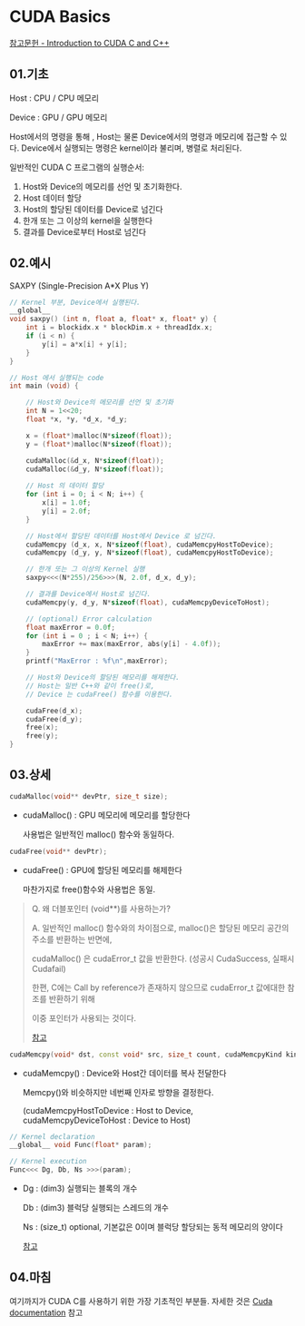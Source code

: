 CUDA Basics
===
[참고문헌 - Introduction to CUDA C and C++](https://developer.nvidia.com/blog/easy-introduction-cuda-c-and-c/)


01.기초
---
Host : CPU / CPU 메모리

Device : GPU / GPU 메모리

Host에서의 명령을 통해 , Host는 물론 Device에서의 명령과 메모리에 접근할 수 있다. Device에서 실행되는 명령은 kernel이라 불리며, 병렬로 처리된다.

일반적인 CUDA C 프로그램의 실행순서:

1. Host와 Device의 메모리를 선언 및 초기화한다.
2. Host 데이터 할당
3. Host의 할당된 데이터를 Device로 넘긴다
4. 한개 또는 그 이상의 kernel을 실행한다
5. 결과를 Device로부터 Host로 넘긴다


02.예시
---
SAXPY (Single-Precision A*X Plus Y)

```cpp
// Kernel 부분, Device에서 실행된다.
__global__
void saxpy() (int n, float a, float* x, float* y) {
    int i = blockidx.x * blockDim.x + threadIdx.x;
    if (i < n) {
        y[i] = a*x[i] + y[i];
    }
}

// Host 에서 실행되는 code
int main (void) {

    // Host와 Device의 메모리를 선언 및 초기화
    int N = 1<<20;
    float *x, *y, *d_x, *d_y;

    x = (float*)malloc(N*sizeof(float));
    y = (float*)malloc(N*sizeof(float));

    cudaMalloc(&d_x, N*sizeof(float));
    cudaMalloc(&d_y, N*sizeof(float));
    
    // Host 의 데이터 할당
    for (int i = 0; i < N; i++) {
        x[i] = 1.0f;
        y[i] = 2.0f;
    }

    // Host에서 할당된 데이터를 Host에서 Device 로 넘긴다.
    cudaMemcpy (d_x, x, N*sizeof(float), cudaMemcpyHostToDevice);
    cudaMemcpy (d_y, y, N*sizeof(float), cudaMemcpyHostToDevice);

    // 한개 또는 그 이상의 Kernel 실행
    saxpy<<<(N*255)/256>>>(N, 2.0f, d_x, d_y);

    // 결과를 Device에서 Host로 넘긴다.
    cudaMemcpy(y, d_y, N*sizeof(float), cudaMemcpyDeviceToHost);

    // (optional) Error calculation
    float maxError = 0.0f;
    for (int i = 0 ; i < N; i++) {
        maxError += max(maxError, abs(y[i] - 4.0f));
    }
    printf("MaxError : %f\n",maxError);

    // Host와 Device의 할당된 메모리를 해제한다.
    // Host는 일반 C++와 같이 free()로,
    // Device 는 cudaFree() 함수를 이용한다.

    cudaFree(d_x);
    cudaFree(d_y);
    free(x);
    free(y);
}
```
03.상세
---
```cpp
cudaMalloc(void** devPtr, size_t size);
```
+ cudaMalloc() : GPU 메모리에 메모리를 할당한다

    사용법은 일반적인 malloc() 함수와 동일하다.


```cpp
cudaFree(void** devPtr);
```
+ cudaFree() : GPU에 할당된 메모리를 해제한다

    마찬가지로 free()함수와 사용법은 동일.

> Q. 왜 더블포인터 (void**)를 사용하는가?
>
> A. 일반적인 malloc() 함수와의 차이점으로, malloc()은 할당된 메모리 공간의 주소를 반환하는 반면에,
>
> cudaMalloc() 은 cudaError_t 값을 반환한다. (성공시 CudaSuccess, 실패시 Cudafail)
> 
> 한편, C에는 Call by reference가 존재하지 않으므로 cudaError_t 값에대한 참조를 반환하기 위해
>
> 이중 포인터가 사용되는 것이다.
> 
> [참고](https://stackoverflow.com/questions/7989039/use-of-cudamalloc-why-the-double-pointer)


```cpp
cudaMemcpy(void* dst, const void* src, size_t count, cudaMemcpyKind kind);
``` 
+ cudaMemcpy() : Device와 Host간 데이터를 복사 전달한다

    Memcpy()와 비슷하지만 네번째 인자로 방향을 결정한다. 
    
    (cudaMemcpyHostToDevice : Host to Device, cudaMemcpyDeviceToHost : Device to Host)

```cpp
// Kernel declaration
__global__ void Func(float* param);

// Kernel execution
Func<<< Dg, Db, Ns >>>(param);
```
+   Dg : (dim3) 실행되는 블록의 개수

    Db : (dim3) 블럭당 실행되는 스레드의 개수

    Ns : (size_t) optional, 기본값은 0이며 블럭당 할당되는 동적 메모리의 양이다

    [참고](https://docs.nvidia.com/cuda/cuda-c-programming-guide/index.html#execution-configuration)


04.마침
---
여기까지가 CUDA C를 사용하기 위한 가장 기초적인 부분들. 자세한 것은 [Cuda documentation](https://docs.nvidia.com/cuda/index.html) 참고